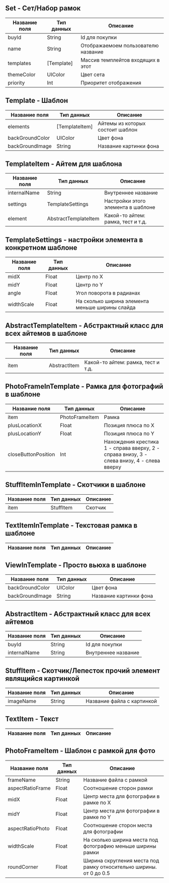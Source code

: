 ## Set - Сет/Набор рамок

| Название поля | Тип данных | Описание |
|---|---|---|
| buyId | String | Id для покупки |
| name | String | Отображаемоем пользователю название |
| templates | [Template] | Массив темплейтов входящих в этот |
| themeColor | UIColor | Цвет сета |
| priority | Int | Приоритет отображения |


## Template - Шаблон

| Название поля | Тип данных | Описание |
|---|---|---|
| elements | [TemplateItem] | Айтемы из которых состоит шаблон |
| backGroundColor | UIColor | Цвет фона |
| backGroundImage | String | Название картинки фона |


## TemplateItem - Айтем для шаблона

| Название поля | Тип данных | Описание |
|---|---|---|
| internalName | String | Внутреннее название |
| settings | TemplateSettings | Настройки этого элемента в шаблоне |
| element | AbstractTemplateItem | Какой-то айтем: рамка, тест и т.д. |


## TemplateSettings - настройки элемента в конкретном шаблоне

| Название поля | Тип данных | Описание |
|---|---|---|
| midX | Float | Центр по X |
| midY | Float | Центр по Y |
| angle | Float | Угол поворота в радианах |
| widthScale | Float | На сколько ширина элемента меньше ширины слайда |


## AbstractTemplateItem - Абстрактный класс для всех айтемов в шаблоне

| Название поля | Тип данных | Описание |
|---|---|---|
| item | AbstractItem | Какой-то айтем: рамка, тест и т.д. |


## PhotoFrameInTemplate - Рамка для фотографий в шаблоне

| Название поля | Тип данных | Описание |
|---|---|---|
| item | PhotoFrameItem | Рамка |
| plusLocationX | Float | Позиция плюса по Х |
| plusLocationY | Float | Позиция плюса по Y |
| closeButtonPosition | Int | Нахождения крестика 1 - справа вверху, 2 - справа внизу, 3 - слева внизу, 4 - слева вверху |


## StuffItemInTemplate - Скотчики в шаблоне

| Название поля | Тип данных | Описание |
|---|---|---|
| item | StuffItem | Скотчик |


## TextItemInTemplate - Текстовая рамка в шаблоне

| Название поля | Тип данных | Описание |
|---|---|---|


## ViewInTemplate - Просто вьюха в шаблоне

| Название поля | Тип данных | Описание |
|---|---|---|
| backGroundColor | UIColor | Цвет фона |
| backGroundImage | String | Название картинки фона |


## AbstractItem - Абстрактный класс для всех айтемов

| Название поля | Тип данных | Описание |
|---|---|---|
| buyId | String | Id для покупки |
| internalName | String | Внутреннее название |


## StuffItem - Скотчик/Лепесток прочий элемент являщийся картинкой

| Название поля | Тип данных | Описание |
|---|---|---|
| imageName | String | Название файла с картинкой |


## TextItem - Текст

| Название поля | Тип данных | Описание |
|---|---|---|


## PhotoFrameItem - Шаблон с рамкой для фото

| Название поля | Тип данных | Описание |
|---|---|---|
| frameName | String | Название файла с рамкой |
| aspectRatioFrame | Float | Соотношение сторон рамки |
| midX | Float | Центр места для фотографии в рамке по Х |
| midY | Float | Центр места для фотографии в рамке по Y |
| aspectRatioPhoto | Float | Соотношение сторон места для фотографии |
| widthScale | Float | На сколько ширина места под фотографию меньше ширины рамки |
| roundCorner | Float | Ширина скругления места под рамку относительно ширины. от 0 до 0.5 |

